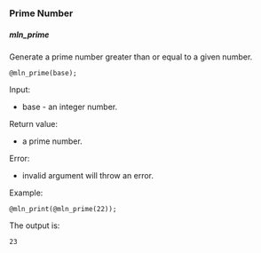 ### Prime Number



##### mln_prime

Generate a prime number greater than or equal to a given number.

```
@mln_prime(base);
```

Input:

- base - an integer number.

Return value:

- a prime number.

Error:

- invalid argument will throw an error.

Example:

```
@mln_print(@mln_prime(22));
```

The output is:

```
23
```

